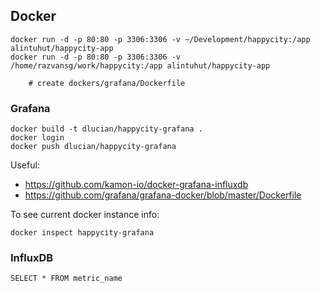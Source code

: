 ## Docker

    docker run -d -p 80:80 -p 3306:3306 -v ~/Development/happycity:/app alintuhut/happycity-app
    docker run -d -p 80:80 -p 3306:3306 -v /home/razvansg/work/happycity:/app alintuhut/happycity-app

        # create dockers/grafana/Dockerfile

### Grafana

    docker build -t dlucian/happycity-grafana .
    docker login
    docker push dlucian/happycity-grafana

Useful: 

 * https://github.com/kamon-io/docker-grafana-influxdb
 * https://github.com/grafana/grafana-docker/blob/master/Dockerfile
 
To see current docker instance info:

    docker inspect happycity-grafana
    
### InfluxDB
    
    SELECT * FROM metric_name